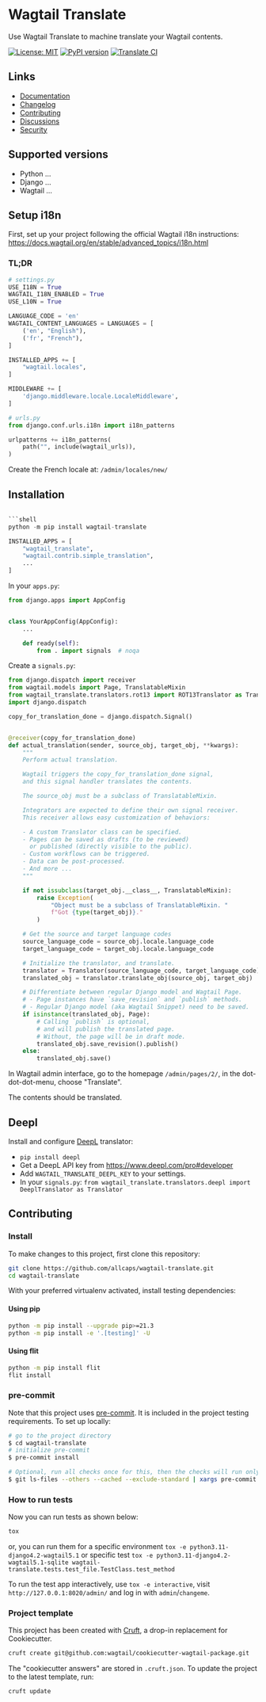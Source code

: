 # Wagtail Translate

Use Wagtail Translate to machine translate your Wagtail contents.

[![License: MIT](https://img.shields.io/badge/License-MIT-blue.svg)](https://opensource.org/licenses/MIT)
[![PyPI version](https://badge.fury.io/py/wagtail-translate.svg)](https://badge.fury.io/py/wagtail-translate)
[![Translate CI](https://github.com/allcaps/wagtail-translate/actions/workflows/test.yml/badge.svg)](https://github.com/allcaps/wagtail-translate/actions/workflows/test.yml)

## Links

- [Documentation](https://github.com/allcaps/wagtail-translate/blob/main/README.md)
- [Changelog](https://github.com/allcaps/wagtail-translate/blob/main/CHANGELOG.md)
- [Contributing](https://github.com/allcaps/wagtail-translate/blob/main/CONTRIBUTING.md)
- [Discussions](https://github.com/allcaps/wagtail-translate/discussions)
- [Security](https://github.com/allcaps/wagtail-translate/security)

## Supported versions

- Python ...
- Django ...
- Wagtail ...

## Setup i18n

First, set up your project following the official Wagtail i18n instructions:
https://docs.wagtail.org/en/stable/advanced_topics/i18n.html

### TL;DR

```python
# settings.py
USE_I18N = True
WAGTAIL_I18N_ENABLED = True
USE_L10N = True

LANGUAGE_CODE = 'en'
WAGTAIL_CONTENT_LANGUAGES = LANGUAGES = [
    ('en', "English"),
    ('fr', "French"),
]

INSTALLED_APPS += [
    "wagtail.locales",
]

MIDDLEWARE += [
    'django.middleware.locale.LocaleMiddleware',
]

# urls.py
from django.conf.urls.i18n import i18n_patterns

urlpatterns += i18n_patterns(
    path("", include(wagtail_urls)),
)
```

Create the French locale at: `/admin/locales/new/`


## Installation

```python

```shell
python -m pip install wagtail-translate
```

``` python
INSTALLED_APPS = [
    "wagtail_translate",
    "wagtail.contrib.simple_translation",
    ...
]
```

In your `apps.py`:

``` python
from django.apps import AppConfig


class YourAppConfig(AppConfig):
    ...

    def ready(self):
        from . import signals  # noqa
```
Create a `signals.py`:

```python
from django.dispatch import receiver
from wagtail.models import Page, TranslatableMixin
from wagtail_translate.translators.rot13 import ROT13Translator as Translator
import django.dispatch

copy_for_translation_done = django.dispatch.Signal()


@receiver(copy_for_translation_done)
def actual_translation(sender, source_obj, target_obj, **kwargs):
    """
    Perform actual translation.

    Wagtail triggers the copy_for_translation_done signal,
    and this signal handler translates the contents.

    The source_obj must be a subclass of TranslatableMixin.

    Integrators are expected to define their own signal receiver.
    This receiver allows easy customization of behaviors:

    - A custom Translator class can be specified.
    - Pages can be saved as drafts (to be reviewed)
      or published (directly visible to the public).
    - Custom workflows can be triggered.
    - Data can be post-processed.
    - And more ...
    """

    if not issubclass(target_obj.__class__, TranslatableMixin):
        raise Exception(
            "Object must be a subclass of TranslatableMixin. "
            f"Got {type(target_obj)}."
        )

    # Get the source and target language codes
    source_language_code = source_obj.locale.language_code
    target_language_code = target_obj.locale.language_code

    # Initialize the translator, and translate.
    translator = Translator(source_language_code, target_language_code)
    translated_obj = translator.translate_obj(source_obj, target_obj)

    # Differentiate between regular Django model and Wagtail Page.
    # - Page instances have `save_revision` and `publish` methods.
    # - Regular Django model (aka Wagtail Snippet) need to be saved.
    if isinstance(translated_obj, Page):
        # Calling `publish` is optional,
        # and will publish the translated page.
        # Without, the page will be in draft mode.
        translated_obj.save_revision().publish()
    else:
        translated_obj.save()
```

In Wagtail admin interface, go to the homepage `/admin/pages/2/`, in the dot-dot-dot-menu, choose "Translate".

The contents should be translated.

## Deepl

Install and configure [DeepL](https://www.deepl.com/) translator:

- `pip install deepl`
- Get a DeepL API key from https://www.deepl.com/pro#developer
- Add `WAGTAIL_TRANSLATE_DEEPL_KEY` to your settings.
- In your `signals.py`: `from wagtail_translate.translators.deepl import DeeplTranslator as Translator`

## Contributing

### Install

To make changes to this project, first clone this repository:

```sh
git clone https://github.com/allcaps/wagtail-translate.git
cd wagtail-translate
```

With your preferred virtualenv activated, install testing dependencies:

#### Using pip

```sh
python -m pip install --upgrade pip>=21.3
python -m pip install -e '.[testing]' -U
```

#### Using flit

```sh
python -m pip install flit
flit install
```

### pre-commit

Note that this project uses [pre-commit](https://github.com/pre-commit/pre-commit).
It is included in the project testing requirements. To set up locally:

```sh
# go to the project directory
$ cd wagtail-translate
# initialize pre-commit
$ pre-commit install

# Optional, run all checks once for this, then the checks will run only on the changed files
$ git ls-files --others --cached --exclude-standard | xargs pre-commit run --files
```

### How to run tests

Now you can run tests as shown below:

```sh
tox
```

or, you can run them for a specific environment `tox -e python3.11-django4.2-wagtail5.1` or specific test
`tox -e python3.11-django4.2-wagtail5.1-sqlite wagtail-translate.tests.test_file.TestClass.test_method`

To run the test app interactively, use `tox -e interactive`, visit `http://127.0.0.1:8020/admin/` and log in with `admin`/`changeme`.

### Project template

This project has been created with [Cruft](https://pypi.org/project/cruft/), a drop-in replacement for Cookiecutter.

```sh
cruft create git@github.com:wagtail/cookiecutter-wagtail-package.git
```

The "cookiecutter answers" are stored in `.cruft.json`. To update the project to the latest template, run:

```sh
cruft update
```
